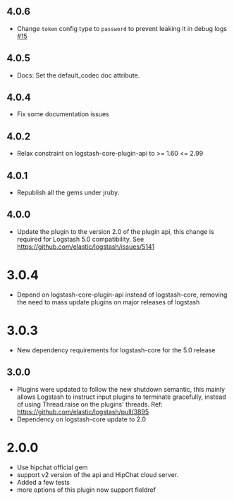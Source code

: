 ## 4.0.6
  - Change `token` config type to `password` to prevent leaking it in debug logs [#15](https://github.com/logstash-plugins/logstash-output-hipchat/pull/15)

## 4.0.5
  - Docs: Set the default_codec doc attribute.

## 4.0.4
  - Fix some documentation issues

## 4.0.2
  - Relax constraint on logstash-core-plugin-api to >= 1.60 <= 2.99

## 4.0.1
  - Republish all the gems under jruby.
## 4.0.0
  - Update the plugin to the version 2.0 of the plugin api, this change is required for Logstash 5.0 compatibility. See https://github.com/elastic/logstash/issues/5141
# 3.0.4
  - Depend on logstash-core-plugin-api instead of logstash-core, removing the need to mass update plugins on major releases of logstash
# 3.0.3
  - New dependency requirements for logstash-core for the 5.0 release
## 3.0.0
 - Plugins were updated to follow the new shutdown semantic, this mainly allows Logstash to instruct input plugins to terminate gracefully, 
   instead of using Thread.raise on the plugins' threads. Ref: https://github.com/elastic/logstash/pull/3895
 - Dependency on logstash-core update to 2.0

# 2.0.0
- Use hipchat official gem
- support v2 version of the api and HipChat cloud server.
- Added a few tests
- more options of this plugin now support fieldref
